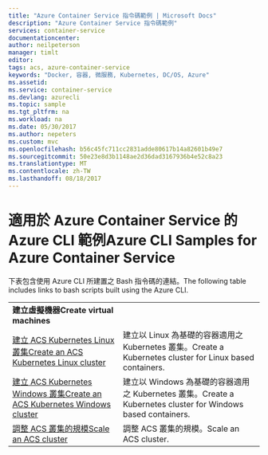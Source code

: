 ```yaml
---
title: "Azure Container Service 指令碼範例 | Microsoft Docs"
description: "Azure Container Service 指令碼範例"
services: container-service
documentationcenter: 
author: neilpeterson
manager: timlt
editor: 
tags: acs, azure-container-service
keywords: "Docker, 容器, 微服務, Kubernetes, DC/OS, Azure"
ms.assetid: 
ms.service: container-service
ms.devlang: azurecli
ms.topic: sample
ms.tgt_pltfrm: na
ms.workload: na
ms.date: 05/30/2017
ms.author: nepeters
ms.custom: mvc
ms.openlocfilehash: b56c45fc711cc2831adde80617b14a82601b49e7
ms.sourcegitcommit: 50e23e8d3b1148ae2d36dad3167936b4e52c8a23
ms.translationtype: MT
ms.contentlocale: zh-TW
ms.lasthandoff: 08/18/2017
---
```

# <a name="azure-cli-samples-for-azure-container-service"></a><span data-ttu-id="1d661-104">適用於 Azure Container Service 的 Azure CLI 範例</span><span class="sxs-lookup"><span data-stu-id="1d661-104">Azure CLI Samples for Azure Container Service</span></span>

<span data-ttu-id="1d661-105">下表包含使用 Azure CLI 所建置之 Bash 指令碼的連結。</span><span class="sxs-lookup"><span data-stu-id="1d661-105">The following table includes links to bash scripts built using the Azure CLI.</span></span>

| | |
|---|---|
|<span data-ttu-id="1d661-106">**建立虛擬機器**</span><span class="sxs-lookup"><span data-stu-id="1d661-106">**Create virtual machines**</span></span>||
| [<span data-ttu-id="1d661-107">建立 ACS Kubernetes Linux 叢集</span><span class="sxs-lookup"><span data-stu-id="1d661-107">Create an ACS Kubernetes Linux cluster</span></span>](./scripts/container-service-cli-deploy-k8s-linux.md?toc=%2fcli%2fazure%2ftoc.json) | <span data-ttu-id="1d661-108">建立以 Linux 為基礎的容器適用之 Kubernetes 叢集。</span><span class="sxs-lookup"><span data-stu-id="1d661-108">Create a Kubernetes cluster for Linux based containers.</span></span> |
| [<span data-ttu-id="1d661-109">建立 ACS Kubernetes Windows 叢集</span><span class="sxs-lookup"><span data-stu-id="1d661-109">Create an ACS Kubernetes Windows cluster</span></span>](./scripts/container-service-cli-deploy-k8s-windows.md?toc=%2fcli%2fazure%2ftoc.json) | <span data-ttu-id="1d661-110">建立以 Windows 為基礎的容器適用之 Kubernetes 叢集。</span><span class="sxs-lookup"><span data-stu-id="1d661-110">Create a Kubernetes cluster for Windows based containers.</span></span> |
| [<span data-ttu-id="1d661-111">調整 ACS 叢集的規模</span><span class="sxs-lookup"><span data-stu-id="1d661-111">Scale an ACS cluster</span></span>](./scripts/container-service-cli-scale-cluster.md?toc=%2fcli%2fazure%2ftoc.json) | <span data-ttu-id="1d661-112">調整 ACS 叢集的規模。</span><span class="sxs-lookup"><span data-stu-id="1d661-112">Scale an ACS cluster.</span></span> |
